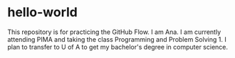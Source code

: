 # hello-world
This repository is for practicing the GitHub Flow.
I am Ana. I am currently attending PIMA and taking the class Programming and Problem Solving 1. I plan to transfer
to U of A to get my bachelor's degree in computer science.
